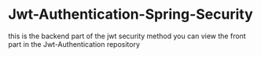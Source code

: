 # Jwt-Authentication-Spring-Security
this is the backend part of the jwt security method
you can view the front part in the Jwt-Authentication repository

